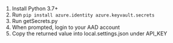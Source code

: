 1. Install Python 3.7+ 
1. Run `pip install azure.identity azure.keyvault.secrets`
1. Run getSecrets.py
1. When prompted, login to your AAD account
1. Copy the returned value into local.settings.json under API_KEY